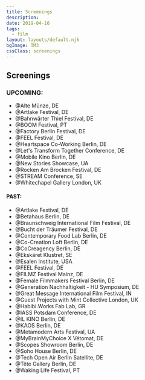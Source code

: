```yaml
---
title: Screenings
description:
date: 2019-04-16
tags:
  - film
layout: layouts/default.njk
bgImage: TM3
cssClass: screenings
---
```

## Screenings

### UPCOMING:

- @Alte Münze, DE
- @Artlake Festival, DE
- @Bahnwärter Thiel Festival, DE
- @BOOM Festival, PT
- @Factory Berlin Festival, DE
- @FEEL Festival, DE
- @Heartspace Co-Working Berlin, DE
- @Let's Transform Together Conference, DE
- @Mobile Kino Berlin, DE
- @New Stories Showcase, UA
- @Rocken Am Brocken Festival, DE
- @STREAM Conference, SE
- @Whitechapel Gallery London, UK


#### PAST:

- @Artlake Festival, DE
- @Betahaus Berlin, DE
- @Braunschweig International Film Festival, DE
- @Bucht der Träumer Festival, DE
- @Contemporary Food Lab Berlin, DE
- @Co-Creation Loft Berlin, DE
- @CoCreagency Berlin, DE
- @Ekskäret Klustret, SE
- @Esalen Institute, USA
- @FEEL Festival, DE
- @FILMZ Festival Mainz, DE
- @Female Filmmakers Festival Berlin, DE
- @Generation Nachhaltigkeit - HU Symposium, DE
- @Great Message International Film Festival, IN
- @Guest Projects with Mint Collective London, UK
- @Habibi.Works Fab Lab, GR
- @IASS Potsdam Conference, DE
- @IL KINO Berlin, DE
- @KAOS Berlin, DE
- @Metamodern Arts Festival, UA
- @MyBrainMyChoice X Vétomat, DE
- @Scopes Showroom Berlin, DE
- @Soho House Berlin, DE
- @Tech Open Air Berlin Satellite, DE
- @Tête Gallery Berlin, DE
- @Waking Life Festival, PT
